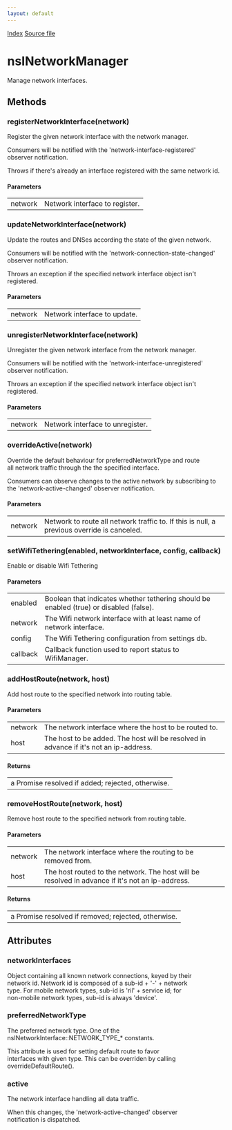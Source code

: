 ```yaml
---
layout: default
---
```

<div id='links'><a href="../index.html">Index</a>
<a href="http://dxr.mozilla.org/mozilla-central/source/dom/system/gonk/nsINetworkManager.idl">Source file</a>
</div>

# nsINetworkManager #
  
Manage network interfaces.  
  

## Methods ##

### registerNetworkInterface(network) ###
  
Register the given network interface with the network manager.  
  
Consumers will be notified with the 'network-interface-registered'  
observer notification.  
  
Throws if there's already an interface registered with the same network id.  
  
  

#### Parameters ####

<table>

<tr>
<td>network</td>
<td>       Network interface to register.  
</td>
</tr>

</table>

### updateNetworkInterface(network) ###
  
Update the routes and DNSes according the state of the given network.  
  
Consumers will be notified with the 'network-connection-state-changed'  
observer notification.  
  
Throws an exception if the specified network interface object isn't  
registered.  
  
  

#### Parameters ####

<table>

<tr>
<td>network</td>
<td>       Network interface to update.  
</td>
</tr>

</table>

### unregisterNetworkInterface(network) ###
  
Unregister the given network interface from the network manager.  
  
Consumers will be notified with the 'network-interface-unregistered'  
observer notification.  
  
Throws an exception if the specified network interface object isn't  
registered.  
  
  

#### Parameters ####

<table>

<tr>
<td>network</td>
<td>       Network interface to unregister.  
</td>
</tr>

</table>

### overrideActive(network) ###
  
Override the default behaviour for preferredNetworkType and route  
all network traffic through the the specified interface.  
  
Consumers can observe changes to the active network by subscribing to  
the 'network-active-changed' observer notification.  
  
  

#### Parameters ####

<table>

<tr>
<td>network</td>
<td>       Network to route all network traffic to. If this is null,  
       a previous override is canceled.  
</td>
</tr>

</table>

### setWifiTethering(enabled, networkInterface, config, callback) ###
  
Enable or disable Wifi Tethering  
  
  

#### Parameters ####

<table>

<tr>
<td>enabled</td>
<td>       Boolean that indicates whether tethering should be enabled (true) or disabled (false).  
</td>
</tr>

<tr>
<td>network</td>
<td>       The Wifi network interface with at least name of network interface.  
</td>
</tr>

<tr>
<td>config</td>
<td>       The Wifi Tethering configuration from settings db.  
</td>
</tr>

<tr>
<td>callback</td>
<td>       Callback function used to report status to WifiManager.  
</td>
</tr>

</table>

### addHostRoute(network, host) ###
  
Add host route to the specified network into routing table.  
  
  
  

#### Parameters ####

<table>

<tr>
<td>network</td>
<td>       The network interface where the host to be routed to.  
</td>
</tr>

<tr>
<td>host</td>
<td>       The host to be added.  
       The host will be resolved in advance if it's not an ip-address.  
</td>
</tr>

</table>

#### Returns ####

<table>

<tr>
<td>a Promise  
        resolved if added; rejected, otherwise.  
</td>
</tr>

</table>

### removeHostRoute(network, host) ###
  
Remove host route to the specified network from routing table.  
  
  
  

#### Parameters ####

<table>

<tr>
<td>network</td>
<td>       The network interface where the routing to be removed from.  
</td>
</tr>

<tr>
<td>host</td>
<td>       The host routed to the network.  
       The host will be resolved in advance if it's not an ip-address.  
</td>
</tr>

</table>

#### Returns ####

<table>

<tr>
<td>a Promise  
        resolved if removed; rejected, otherwise.  
</td>
</tr>

</table>

## Attributes ##

### networkInterfaces ###
  
Object containing all known network connections, keyed by their  
network id. Network id is composed of a sub-id + '-' + network  
type. For mobile network types, sub-id is 'ril' + service id; for  
non-mobile network types, sub-id is always 'device'.  
  

### preferredNetworkType ###
  
The preferred network type. One of the  
nsINetworkInterface::NETWORK_TYPE_* constants.  
  
This attribute is used for setting default route to favor  
interfaces with given type.  This can be overriden by calling  
overrideDefaultRoute().  
  

### active ###
  
The network interface handling all data traffic.  
  
When this changes, the 'network-active-changed' observer  
notification is dispatched.  
  
